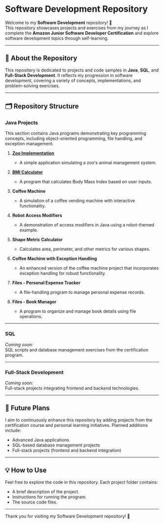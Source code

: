 # Software Development Repository  

Welcome to my **Software Development** repository! 🎉  
This repository showcases projects and exercises from my journey as I complete the **Amazon Junior Software Developer Certification** and explore software development topics through self-learning.

---

## 🚀 About the Repository  

This repository is dedicated to projects and code samples in **Java**, **SQL**, and **Full-Stack Development**. It reflects my progression in software development, covering a variety of concepts, implementations, and problem-solving exercises.

---

## 🗂️ Repository Structure  

### **Java Projects**  
This section contains Java programs demonstrating key programming concepts, including object-oriented programming, file handling, and exception management.  

1. [**Zoo Implementation**](https://github.com/VinodAnbalagan/Software-Development-/tree/8164fcd000ba028d6c9b44df9ba532826b4bf4ad/Zoo)  
   - A simple application simulating a zoo's animal management system.  

2. [**BMI Calculator**](https://github.com/VinodAnbalagan/Software-Development-/tree/efc535792848f6d42e2bd99c97ccaf8ec3db17f0/BMI%20Calculator)
   - A program that calculates Body Mass Index based on user inputs.  

3. **Coffee Machine**  
   - A simulation of a coffee vending machine with interactive functionality.  

4. **Robot Access Modifiers**  
   - A demonstration of access modifiers in Java using a robot-themed example.  

5. **Shape Metric Calculator**  
   - Calculates area, perimeter, and other metrics for various shapes.  

6. **Coffee Machine with Exception Handling**  
   - An enhanced version of the coffee machine project that incorporates exception handling for robust functionality.  

7. **Files - Personal Expense Tracker**  
   - A file-handling program to manage personal expense records.  

8. **Files - Book Manager**  
   - A program to organize and manage book details using file operations.  

---

### **SQL**  
*Coming soon:*  
SQL scripts and database management exercises from the certification program.

---

### **Full-Stack Development**  
*Coming soon:*  
Full-stack projects integrating frontend and backend technologies.

---

## 🌟 Future Plans  

I aim to continuously enhance this repository by adding projects from the certification course and personal learning initiatives. Planned additions include:  
- Advanced Java applications  
- SQL-based database management projects  
- Full-stack projects (frontend and backend integration)  

---

## 💡 How to Use  

Feel free to explore the code in this repository. Each project folder contains:  
- A brief description of the project.  
- Instructions for running the program.  
- The source code files.  

---

Thank you for visiting my Software Development repository! 🚀
